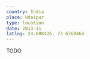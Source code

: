 ```yaml
---
country: India
place: Udaipur
type: location
date: 2013-11
latlng: 24.608426, 73.6368464
---
```


TODO

